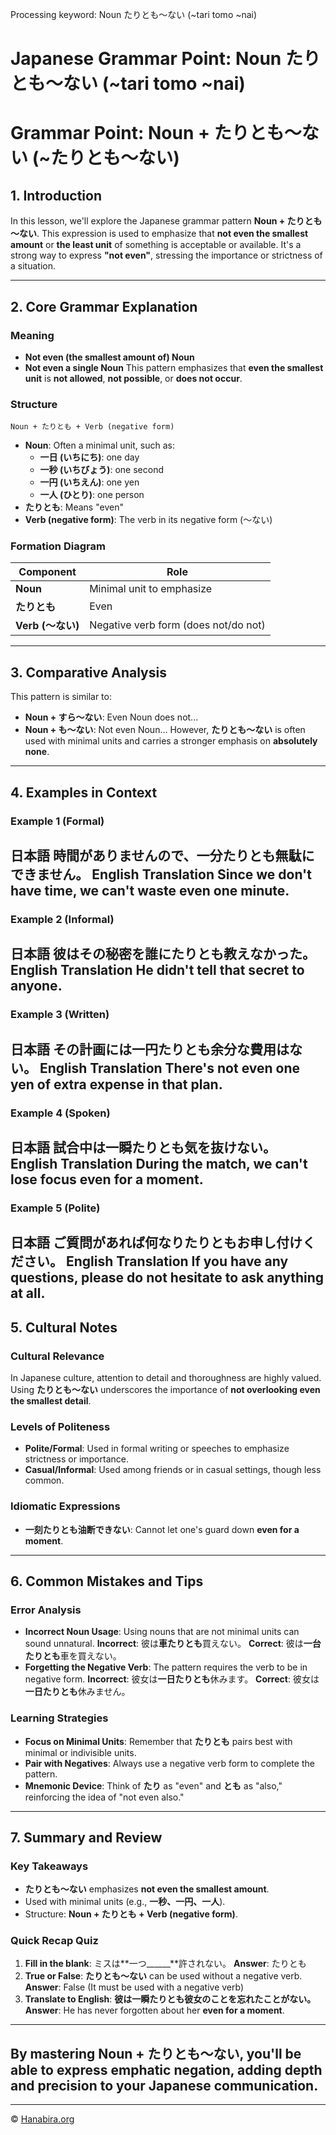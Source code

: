 Processing keyword: Noun たりとも～ない (~tari tomo ~nai)
# Japanese Grammar Point: Noun たりとも～ない (~tari tomo ~nai)
# Grammar Point: Noun + たりとも～ない (~たりとも～ない)
## 1. Introduction
In this lesson, we'll explore the Japanese grammar pattern **Noun + たりとも～ない**. This expression is used to emphasize that **not even the smallest amount** or **the least unit** of something is acceptable or available. It's a strong way to express **"not even"**, stressing the importance or strictness of a situation.

---
## 2. Core Grammar Explanation
### Meaning
- **Not even (the smallest amount of) Noun**
- **Not even a single Noun**
This pattern emphasizes that **even the smallest unit** is **not allowed**, **not possible**, or **does not occur**.
### Structure
```
Noun + たりとも + Verb (negative form)
```
- **Noun**: Often a minimal unit, such as:
  - **一日 (いちにち)**: one day
  - **一秒 (いちびょう)**: one second
  - **一円 (いちえん)**: one yen
  - **一人 (ひとり)**: one person
- **たりとも**: Means "even"
- **Verb (negative form)**: The verb in its negative form (～ない)
### Formation Diagram
| Component          | Role                                |
|--------------------|-------------------------------------|
| **Noun**           | Minimal unit to emphasize           |
| **たりとも**       | Even                                |
| **Verb (～ない)**   | Negative verb form (does not/do not)|
---
## 3. Comparative Analysis
This pattern is similar to:
- **Noun + すら～ない**: Even Noun does not...
- **Noun + も～ない**: Not even Noun...
However, **たりとも～ない** is often used with minimal units and carries a stronger emphasis on **absolutely none**.
---
## 4. Examples in Context
### Example 1 (Formal)
**日本語**
時間がありませんので、**一分たりとも**無駄にできません。
**English Translation**
Since we don't have time, we can't waste **even one minute**.
---
### Example 2 (Informal)
**日本語**
彼はその秘密を**誰にたりとも**教えなかった。
**English Translation**
He didn't tell that secret **to anyone**.
---
### Example 3 (Written)
**日本語**
その計画には**一円たりとも**余分な費用はない。
**English Translation**
There's not **even one yen** of extra expense in that plan.
---
### Example 4 (Spoken)
**日本語**
試合中は**一瞬たりとも**気を抜けない。
**English Translation**
During the match, we can't lose focus **even for a moment**.
---
### Example 5 (Polite)
**日本語**
ご質問があれば**何なりたりとも**お申し付けください。
**English Translation**
If you have any questions, please do not hesitate **to ask anything at all**.
---
## 5. Cultural Notes
### Cultural Relevance
In Japanese culture, attention to detail and thoroughness are highly valued. Using **たりとも～ない** underscores the importance of **not overlooking even the smallest detail**.
### Levels of Politeness
- **Polite/Formal**: Used in formal writing or speeches to emphasize strictness or importance.
- **Casual/Informal**: Used among friends or in casual settings, though less common.
### Idiomatic Expressions
- **一刻たりとも油断できない**: Cannot let one's guard down **even for a moment**.
---
## 6. Common Mistakes and Tips
### Error Analysis
- **Incorrect Noun Usage**: Using nouns that are not minimal units can sound unnatural.
  **Incorrect**: 彼は**車たりとも**買えない。
  **Correct**: 彼は**一台たりとも**車を買えない。
- **Forgetting the Negative Verb**: The pattern requires the verb to be in negative form.
  **Incorrect**: 彼女は**一日たりとも**休みます。
  **Correct**: 彼女は**一日たりとも**休みません。
### Learning Strategies
- **Focus on Minimal Units**: Remember that **たりとも** pairs best with minimal or indivisible units.
- **Pair with Negatives**: Always use a negative verb form to complete the pattern.
- **Mnemonic Device**: Think of **たり** as "even" and **とも** as "also," reinforcing the idea of "not even also."
---
## 7. Summary and Review
### Key Takeaways
- **たりとも～ない** emphasizes **not even the smallest amount**.
- Used with minimal units (e.g., **一秒、一円、一人**).
- Structure: **Noun + たりとも + Verb (negative form)**.
### Quick Recap Quiz
1. **Fill in the blank**: ミスは**一つ______**許されない。
   **Answer**: たりとも
2. **True or False**: **たりとも～ない** can be used without a negative verb.
   **Answer**: False (It must be used with a negative verb)
3. **Translate to English**: **彼は一瞬たりとも彼女のことを忘れたことがない。**
   **Answer**: He has never forgotten about her **even for a moment**.
---
By mastering **Noun + たりとも～ない**, you'll be able to express emphatic negation, adding depth and precision to your Japanese communication.
---


---

© [Hanabira.org](https://hanabira.org)
